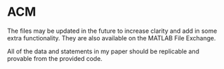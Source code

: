 # ACM

The files may be updated in the future to increase clarity and add in some extra functionality.
They are also available on the MATLAB File Exchange.

All of the data and statements in my paper should be replicable and provable from the provided code.
